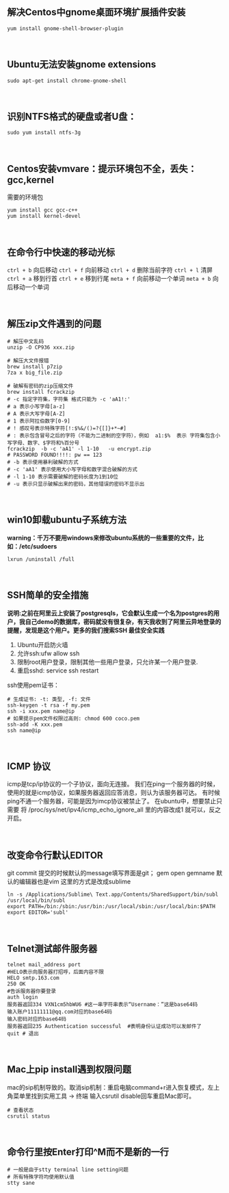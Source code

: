 ## 解决Centos中gnome桌面环境扩展插件安装
```shell
yum install gnome-shell-browser-plugin
```

&nbsp;

## Ubuntu无法安装gnome extensions
```shell
sudo apt-get install chrome-gnome-shell
```

&nbsp;

## 识别NTFS格式的硬盘或者U盘：
```shell
sudo yum install ntfs-3g
```

&nbsp;

## Centos安装vmvare：提示环境包不全，丢失：gcc,kernel
需要的环境包
```shell
yum install gcc gcc-c++
yum install kernel-devel
```

&nbsp;

## 在命令行中快速的移动光标
`ctrl + b` 向后移动
`ctrl + f` 向前移动
`ctrl + d` 删除当前字符
`ctrl + l` 清屏
`ctrl + a` 移到行首
`ctrl + e` 移到行尾
`meta + f` 向前移动一个单词
`meta + b` 向后移动一个单词

&nbsp;

## 解压zip文件遇到的问题
```shell
# 解压中文乱码
unzip -O CP936 xxx.zip

# 解压大文件报错
brew install p7zip
7za x big_file.zip

# 破解有密码的zip压缩文件
brew install fcrackzip
# -c 指定字符集，字符集 格式只能为 -c 'aA1!:'
# a 表示小写字母[a-z]
# A 表示大写字母[A-Z]
# 1 表示阿拉伯数字[0-9]
# ! 感叹号表示特殊字符[!:$%&/()=?{[]}+*~#]
# : 表示包含冒号之后的字符（不能为二进制的空字符），例如  a1:$%  表示 字符集包含小写字母、数字、$字符和%百分号
fcrackzip  -b -c 'aA1' -l 1-10   -u encrypt.zip
# PASSWORD FOUND!!!!: pw == 123
# -b 表示使用暴利破解的方式
# -c 'aA1' 表示使用大小写字母和数字混合破解的方式
# -l 1-10 表示需要破解的密码长度为1到10位
# -u 表示只显示破解出来的密码，其他错误的密码不显示出
```

&nbsp;

## win10卸载ubuntu子系统方法
**warning：千万不要用windows来修改ubuntu系统的一些重要的文件，比如：/etc/sudoers**
```shell
lxrun /uninstall /full
```

&nbsp;

## SSH简单的安全措施
**说明:**之前在阿里云上安装了postgresqls，它会默认生成一个名为postgres的用户，我自己demo的数据库，密码就没有很复杂，有天我收到了阿里云异地登录的提醒，发现是这个用户。更多的我们搜索**SSH 最佳安全实践**
1. Ubuntu开启防火墙
2. 允许ssh:ufw allow ssh
3. 限制root用户登录，限制其他一些用户登录，只允许某一个用户登录.
4. 重启sshd: service ssh restart

ssh使用pem证书：
```shell
# 生成证书: -t: 类型, -f: 文件
ssh-keygen -t rsa -f my.pem
ssh -i xxx.pem name@ip
# 如果提示pem文件权限过高则: chmod 600 coco.pem
ssh-add -K xxx.pem
ssh name@ip
```

&nbsp;

## ICMP 协议
icmp是tcp/ip协议的一个子协议，面向无连接。
我们在ping一个服务器的时候，使用的就是icmp协议，如果服务器返回应答消息，则认为该服务器可达。
有时候ping不通一个服务器，可能是因为imcp协议被禁止了。
在ubuntu中，想要禁止只需要 将 /proc/sys/net/ipv4/icmp_echo_ignore_all 里的内容改成1 就可以，反之开启。

&nbsp;

## 改变命令行默认EDITOR
git commit 提交的时候默认的message填写界面是git；
gem open gemname 默认的编辑器也是vim
这里的方式是改成sublime
```shell
ln -s /Applications/Sublime\ Text.app/Contents/SharedSupport/bin/subl /usr/local/bin/subl
export PATH=/bin:/sbin:/usr/bin:/usr/local/sbin:/usr/local/bin:$PATH
export EDITOR='subl'
```

&nbsp;

## Telnet测试邮件服务器
```shell
telnet mail_address port
#HELO表示向服务器打招呼，后面内容不限
HELO smtp.163.com
250 OK
#告诉服务器你要登录
auth login
服务器返回334 VXN1cm5hbWU6 #这一串字符串表示“Username：”这是base64码
输入账户11111111@qq.com对应的base64码
输入密码对应的base64码
服务器返回235 Authentication successful  #表明身份认证成功可以发邮件了
quit # 退出
```

&nbsp;

## Mac上pip install遇到权限问题
mac的sip机制导致的。取消sip机制：重启电脑command+r进入恢复模式，左上角菜单里找到实用工具 -> 终端
输入csrutil disable回车重启Mac即可。
```shell
# 查看状态
csrutil status
```

&nbsp;

## 命令行里按Enter打印^M而不是新的一行
```shell
# 一般是由于stty terminal line setting问题
# 所有特殊字符均使用默认值
stty sane 
```